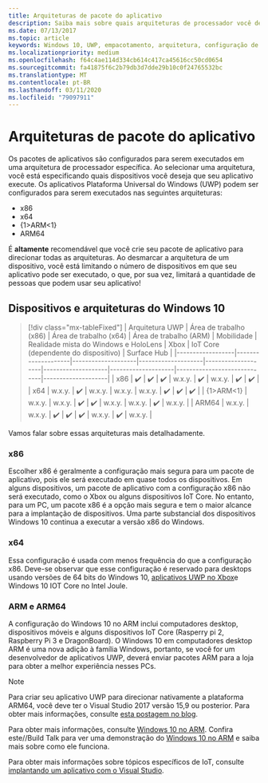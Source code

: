 ```yaml
---
title: Arquiteturas de pacote do aplicativo
description: Saiba mais sobre quais arquiteturas de processador você deve usar ao criar seu pacote do aplicativo UWP.
ms.date: 07/13/2017
ms.topic: article
keywords: Windows 10, UWP, empacotamento, arquitetura, configuração de pacote
ms.localizationpriority: medium
ms.openlocfilehash: f64c4ae114d334cb614c417ca45616cc50cd0654
ms.sourcegitcommit: fa41875f6c2b79db3d7dde29b10c0f24765532bc
ms.translationtype: MT
ms.contentlocale: pt-BR
ms.lasthandoff: 03/11/2020
ms.locfileid: "79097911"
---
```

# <a name="app-package-architectures"></a>Arquiteturas de pacote do aplicativo

Os pacotes de aplicativos são configurados para serem executados em uma arquitetura de processador específica. Ao selecionar uma arquitetura, você está especificando quais dispositivos você deseja que seu aplicativo execute. Os aplicativos Plataforma Universal do Windows (UWP) podem ser configurados para serem executados nas seguintes arquiteturas:
- x86
- x64
- {1&gt;ARM&lt;1}
- ARM64

É **altamente** recomendável que você crie seu pacote de aplicativo para direcionar todas as arquiteturas. Ao desmarcar a arquitetura de um dispositivo, você está limitando o número de dispositivos em que seu aplicativo pode ser executado, o que, por sua vez, limitará a quantidade de pessoas que podem usar seu aplicativo!

## <a name="windows-10-devices-and-architectures"></a>Dispositivos e arquiteturas do Windows 10

> [!div class="mx-tableFixed"]
| Arquitetura UWP | Área de trabalho (x86)      | Área de trabalho (x64)      | Área de trabalho (ARM)      | Mobilidade             | Realidade mista do Windows e HoloLens           | Xbox               | IoT Core (dependente do dispositivo) | Surface Hub        |
|------------------|--------------------|--------------------|--------------------|--------------------|--------------------|--------------------|-----------------------------|--------------------|
| x86              | :heavy_check_mark: | :heavy_check_mark: | :heavy_check_mark: | w.x.y.                | :heavy_check_mark: | w.x.y.                | :heavy_check_mark:          | :heavy_check_mark: |
| x64              | w.x.y.                | :heavy_check_mark: | w.x.y.                | w.x.y.                | w.x.y.                | :heavy_check_mark: | :heavy_check_mark:          | :heavy_check_mark: |
| {1&gt;ARM&lt;1}               | w.x.y.                | w.x.y.                | :heavy_check_mark: | :heavy_check_mark: | w.x.y.                | w.x.y.                | :heavy_check_mark:          | w.x.y.                |
| ARM64              | w.x.y.                | w.x.y.                | :heavy_check_mark: | :heavy_check_mark: | :heavy_check_mark: | w.x.y.                | :heavy_check_mark:          | w.x.y.                |


Vamos falar sobre essas arquiteturas mais detalhadamente.

### <a name="x86"></a>x86
Escolher x86 é geralmente a configuração mais segura para um pacote de aplicativo, pois ele será executado em quase todos os dispositivos. Em alguns dispositivos, um pacote de aplicativo com a configuração x86 não será executado, como o Xbox ou alguns dispositivos IoT Core. No entanto, para um PC, um pacote x86 é a opção mais segura e tem o maior alcance para a implantação de dispositivos. Uma parte substancial dos dispositivos Windows 10 continua a executar a versão x86 do Windows.

### <a name="x64"></a>x64
Essa configuração é usada com menos frequência do que a configuração x86. Deve-se observar que esse configuração é reservado para desktops usando versões de 64 bits do Windows 10, [aplicativos UWP no Xbox](https://docs.microsoft.com/windows/uwp/xbox-apps/system-resource-allocation)e Windows 10 IOT Core no Intel Joule.

### <a name="arm-and-arm64"></a>ARM e ARM64
A configuração do Windows 10 no ARM inclui computadores desktop, dispositivos móveis e alguns dispositivos IoT Core (Rasperry pi 2, Raspberry Pi 3 e DragonBoard). O Windows 10 em computadores desktop ARM é uma nova adição à família Windows, portanto, se você for um desenvolvedor de aplicativos UWP, deverá enviar pacotes ARM para a loja para obter a melhor experiência nesses PCs.

>[!NOTE]
> Para criar seu aplicativo UWP para direcionar nativamente a plataforma ARM64, você deve ter o Visual Studio 2017 versão 15,9 ou posterior. Para obter mais informações, consulte [esta postagem no blog](https://blogs.windows.com/buildingapps/2018/11/15/official-support-for-windows-10-on-arm-development/).

Para obter mais informações, consulte [Windows 10 no ARM](https://docs.microsoft.com/windows/uwp/porting/apps-on-arm.md). Confira este//Build Talk para ver uma demonstração do [Windows 10 no ARM](https://channel9.msdn.com/Events/Build/2017/P4171) e saiba mais sobre como ele funciona.

Para obter mais informações sobre tópicos específicos de IoT, consulte [implantando um aplicativo com o Visual Studio](https://developer.microsoft.com/windows/iot/Docs/AppDeployment).
